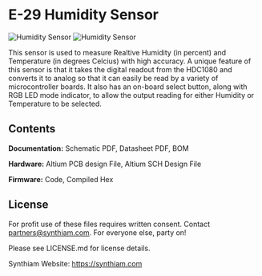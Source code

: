 # E-29 Humidity Sensor

![Humidity Sensor](https://live.staticflickr.com/65535/47691863052_5396ef24e6_k.jpg)
![Humidity Sensor](https://live.staticflickr.com/65535/32801180607_e4eb735d66_k.jpg)

This sensor is used to measure Realtive Humidity (in percent) and Temperature (in degrees Celcius) with high accuracy. A unique feature of this sensor is that it takes the digital readout from the HDC1080 and converts it to analog so that it can easily be read by a variety of microcontroller boards. It also has an on-board select button, along with RGB LED mode indicator, to allow the output reading for either Humidity or Temperature to be selected.

## Contents

**Documentation:** Schematic PDF, Datasheet PDF, BOM

**Hardware:** Altium PCB design File, Altium SCH Design File

**Firmware:** Code, Compiled Hex

## License

For profit use of these files requires written consent. Contact partners@synthiam.com. For everyone else, party on!

Please see LICENSE.md for license details.

Synthiam Website: https://synthiam.com
